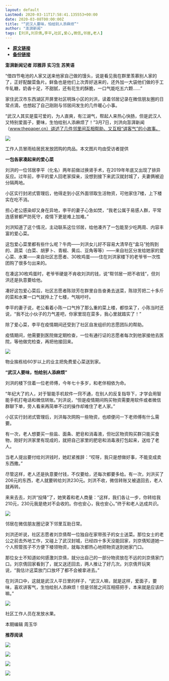 ```yaml
---
layout: default
Lastmod: 2020-03-11T17:58:41.135553+00:00
date: 2020-03-08T00:00:00Z
title: "“武汉人要味，怕给别人添麻烦”"
author: "澎湃新闻"
tags: [刘洪,刘京倩,李平,社区,爱心,微信,邻居,老人]
---
```


* [**原文链接**](https://mp.weixin.qq.com/s/KCjnGvvw8WeKAGsvri8wCw)
* [**备份链接**](http://archive.today/bljLp)


**澎湃新闻记者 邓雅菲 实习生 苏笑语**

“借四节电池的人家又送来他家自己做的馒头，说是看见我在群里羡慕别人家的了，正好配酸菜鱼片。鲜鱼也是他们上次弄好送来的，还外加一大袋他们做的手工牛轧糖，奶香十足，不甜腻，还有花生的酥脆，一口气能吃五六颗……”

  

家住武汉市东西湖区开屏里社区明珠小区的刘洪，读着邻居记录在微信朋友圈的日常点滴，也想起了自己刚刚与邻居间发生的几件暖心小事。

  

“武汉人其实是蛮可爱的，为人直爽，有江湖气，帮起人来热心快肠，但是武汉人又特别爱面子，要味，生怕给别人添麻烦了！”3月7日，刘洪向澎湃新闻（www.thepaper.cn）讲述了几件邻里间互相帮助、又互相“讲客气”的小故事。  

  

![](/images/post/11d50559341449afeddfb912b0a7e428.jpg)

工作人员冒雨给居民发放团购的肉品。本文图片均由受访者提供  

  

**一包各家凑起来的爱心菜**

刘洪的一位邻居李平（化名）两年前做过换肾手术，在2019年年底又出现了排异反应。过年前，李平的爱人回老家探亲，没想到接下来武汉就封城了，夫妻俩被迫分隔两地。

  

小区实行封闭式管理后，他得走到小区外面领取生活物资，可他家住7楼，上下楼实在吃不消。

  

担心老公感染却又身在异地，李平的妻子心急如焚，“我老公属于易感人群，平常连感冒都严防死守，疫情下更是难上加难。”

  

刘洪知道了这个情况，主动联系这位邻居，给他凑齐了一包能至少吃两周、内容丰富的爱心菜。

  

这包爱心菜里都有些什么呢？牛肉——刘洪女儿好不容易大清早在“盒马”抢购到的、蔬菜（白菜、胡萝卜、青椒、黄瓜、豆角等等）——来自社区分发给她家的爱心菜、水果——来自社区志愿者、30枚鸡蛋——住在刘洪家楼下的老爷爷一次性团购了很多匀出来的。

  

在凑这30枚鸡蛋时，老爷爷硬是不肯收刘洪的钱，说“帮邻居一把不收钱”，但刘洪还是执意要给他。

  

凑好这包爱心菜后，社区志愿者陈琼芳在群里自告奋勇去送菜，陈琼芳把二十多斤的菜和水果一口气就拎上了七楼，气喘吁吁。

  

李平的妻子说，老公看着小陈一口气拎了那么重的菜上楼，都惊呆了，小陈当时还说，“我不比小伙子的力气差吧，你家里现在菜多，我心里就踏实了！”

  

除了爱心菜，李平在疫情期间还受到了社区自发组织的志愿团队的帮助。

  

疫情期间，他需要到医院做定期检查，一位有通行证的志愿者每次到他家接他去医院，等他做完检查，再把他接回来。  

  

![](/images/post/fe3ab88a51aa63fc8218dec635d6cd69.jpg)

物业挨栋给60岁以上的业主把免费爱心菜送到家。

  

**“武汉人要味，怕给别人添麻烦”**

  

刘洪的楼下住着一位老师傅，今年七十多岁，和老伴相依为命。

  

“年纪大了的人，对于智能手机软件一窍不通，在别人的反复指导下，才学会用智能手机打电话和微信转账。”刘洪说，“但是疫情期间购买物资需要用软件或者微信群聊下单，旁人看来再简单不过的操作却难住了老人家。”

  

小区实行封闭式管理后，刘洪每次网购一些物资，也顺便问一下老师傅有什么需要。

  

有一次，老人想要买一些盐、面条、肥皂和消毒液，但社区物资购买群只能买食物，刚好刘洪家里有现成的，就把自己家里的肥皂和消毒液打包起来，送给了老人。

  

当老人提出要付给刘洪钱时，她赶紧推辞：“哎呀，我只是想做好事，不能变成卖东西撒。”

  

尽管这样，老人还是执意要付钱，不仅要给，还每次都要多给。有一次，刘洪买了206元的东西，老人就要转给刘洪230元。刘洪不收，微信转账又被退回去，老人就再转。

  

来来去去，刘洪“投降”了，她笑着和老人商量：“这样，我们各让一步，你转给我210元，230元我是绝对不会收的。你也安心，我也安心。”终于和老人达成共识。

![](/images/post/45600aab66ab94323a2dec8dc479ed49.jpg)

邻居在微信朋友圈记录下邻里互助日常。

  

刘洪还听说，社区志愿者刘京倩帮一位独自在家带孩子的女士送菜。那位女士的老公之前去外地工作，又碰上了武汉封城，已经四十多天没能回家，刘京倩知道她一个人照管孩子不方便下楼领物资，就每次都热心地把物资送到她家门口。

  

那位女士不知道如何感激刘京倩，就分出自己的一部分物资放在不远的刘京倩家门口。刘京倩回家看到了，就又送还回去，两人推让了好几次。刘京倩开玩笑说，“我估计这菜放门口放坏了都不会被拿进去。”

  

在刘洪口中，这就是武汉人平日里的样子，“武汉人嘛，就是这样，爱面子，要味，喜欢讲客气，生怕给别人添麻烦！但是邻居之间互相搭把手，本来就是应该的嘛。”  

  

![](/images/post/3c155839ff06f1bd17b75893bb82c541.jpg)

社区工作人员在发放水果。

  

  

本期编辑 周玉华  

  

**推荐阅读**

[![](/images/post/895b5cda5c13a4988b2289e55d72cd48.jpg)](http://mp.weixin.qq.com/s?__biz=MjM5MzI5NTU3MQ==&mid=2651598027&idx=1&sn=1b00bbcfc03c0eb6a1c6ab30969a9591&chksm=bd61b1778a1638618400fff513263f41c77d69080b024abf268f13578c4b9944fd2656c93b69&scene=21#wechat_redirect)

[![](/images/post/e6eeace50a3d6097c02d3028dccb82ec.jpg)](http://mp.weixin.qq.com/s?__biz=MjM5MzI5NTU3MQ==&mid=2651596826&idx=1&sn=05ce9cbb2eee59970eea12fc1f33fe9c&chksm=bd61b5a68a163cb0946884a65b74b2cc2cfac157ce6ab47d6224aad1b1f07cc1a59aece3ea8c&scene=21#wechat_redirect)

[![](/images/post/ca5e19311bd13de311a7bd93f8eba2a6.jpg)](http://mp.weixin.qq.com/s?__biz=MjM5MzI5NTU3MQ==&mid=2651595860&idx=1&sn=6ba0af6bd94c0e122c5136345e632e6a&chksm=bd61b9e88a1630fe7de2b6aaa4f1dd87bd77da795dbe23ce66c455460b4742d951812a8fad76&scene=21#wechat_redirect)

[![](/images/post/faa036129172f4ba4cb775ad946d1eff.jpg)](https://a.app.qq.com/o/simple.jsp?pkgname=com.wondertek.paper)

